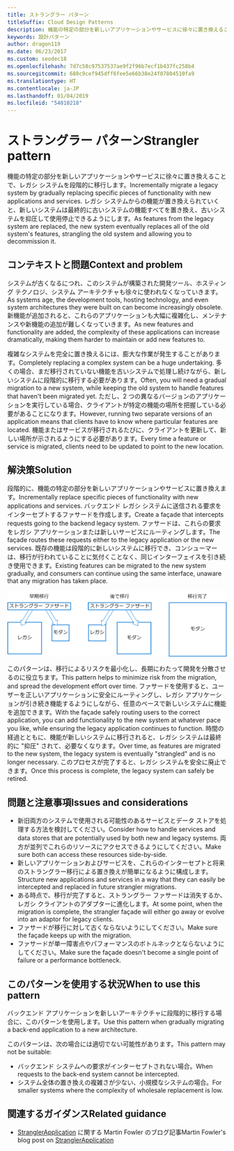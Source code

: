 ```yaml
---
title: ストラングラー パターン
titleSuffix: Cloud Design Patterns
description: 機能の特定の部分を新しいアプリケーションやサービスに徐々に置き換えることで、レガシ システムを段階的に移行します。
keywords: 設計パターン
author: dragon119
ms.date: 06/23/2017
ms.custom: seodec18
ms.openlocfilehash: 7d7c58c97537537ae9f2f96b7ecf1b437fc258b4
ms.sourcegitcommit: 680c9cef945dff6fee5e66b38e24f07804510fa9
ms.translationtype: HT
ms.contentlocale: ja-JP
ms.lasthandoff: 01/04/2019
ms.locfileid: "54010218"
---
```

# <a name="strangler-pattern"></a><span data-ttu-id="ff05b-104">ストラングラー パターン</span><span class="sxs-lookup"><span data-stu-id="ff05b-104">Strangler pattern</span></span>

<span data-ttu-id="ff05b-105">機能の特定の部分を新しいアプリケーションやサービスに徐々に置き換えることで、レガシ システムを段階的に移行します。</span><span class="sxs-lookup"><span data-stu-id="ff05b-105">Incrementally migrate a legacy system by gradually replacing specific pieces of functionality with new applications and services.</span></span> <span data-ttu-id="ff05b-106">レガシ システムからの機能が置き換えられていくと、新しいシステムは最終的に古いシステムの機能すべてを置き換え、古いシステムを抑圧して使用停止できるようにします。</span><span class="sxs-lookup"><span data-stu-id="ff05b-106">As features from the legacy system are replaced, the new system eventually replaces all of the old system's features, strangling the old system and allowing you to decommission it.</span></span>

## <a name="context-and-problem"></a><span data-ttu-id="ff05b-107">コンテキストと問題</span><span class="sxs-lookup"><span data-stu-id="ff05b-107">Context and problem</span></span>

<span data-ttu-id="ff05b-108">システムが古くなるにつれ、このシステムが構築された開発ツール、ホスティング テクノロジ、システム アーキテクチャも徐々に使われなくなっていきます。</span><span class="sxs-lookup"><span data-stu-id="ff05b-108">As systems age, the development tools, hosting technology, and even system architectures they were built on can become increasingly obsolete.</span></span> <span data-ttu-id="ff05b-109">新機能が追加されると、これらのアプリケーションも大幅に複雑化し、メンテナンスや新機能の追加が難しくなっていきます。</span><span class="sxs-lookup"><span data-stu-id="ff05b-109">As new features and functionality are added, the complexity of these applications can increase dramatically, making them harder to maintain or add new features to.</span></span>

<span data-ttu-id="ff05b-110">複雑なシステムを完全に置き換えるには、膨大な作業が発生することがあります。</span><span class="sxs-lookup"><span data-stu-id="ff05b-110">Completely replacing a complex system can be a huge undertaking.</span></span> <span data-ttu-id="ff05b-111">多くの場合、まだ移行されていない機能を古いシステムで処理し続けながら、新しいシステムに段階的に移行する必要があります。</span><span class="sxs-lookup"><span data-stu-id="ff05b-111">Often, you will need a gradual migration to a new system, while keeping the old system to handle features that haven't been migrated yet.</span></span> <span data-ttu-id="ff05b-112">ただし、2 つの異なるバージョンのアプリケーションを実行している場合、クライアントが特定の機能の場所を把握している必要があることになります。</span><span class="sxs-lookup"><span data-stu-id="ff05b-112">However, running two separate versions of an application means that clients have to know where particular features are located.</span></span> <span data-ttu-id="ff05b-113">機能またはサービスが移行されるたびに、クライアントを更新して、新しい場所が示されるようにする必要があります。</span><span class="sxs-lookup"><span data-stu-id="ff05b-113">Every time a feature or service is migrated, clients need to be updated to point to the new location.</span></span>

## <a name="solution"></a><span data-ttu-id="ff05b-114">解決策</span><span class="sxs-lookup"><span data-stu-id="ff05b-114">Solution</span></span>

<span data-ttu-id="ff05b-115">段階的に、機能の特定の部分を新しいアプリケーションやサービスに置き換えます。</span><span class="sxs-lookup"><span data-stu-id="ff05b-115">Incrementally replace specific pieces of functionality with new applications and services.</span></span> <span data-ttu-id="ff05b-116">バックエンド レガシ システムに送信される要求をインターセプトするファサードを作成します。</span><span class="sxs-lookup"><span data-stu-id="ff05b-116">Create a façade that intercepts requests going to the backend legacy system.</span></span> <span data-ttu-id="ff05b-117">ファサードは、これらの要求をレガシ アプリケーションまたは新しいサービスにルーティングします。</span><span class="sxs-lookup"><span data-stu-id="ff05b-117">The façade routes these requests either to the legacy application or the new services.</span></span> <span data-ttu-id="ff05b-118">既存の機能は段階的に新しいシステムに移行でき、コンシューマーは、移行が行われていることに気付くことなく、同じインターフェイスを引き続き使用できます。</span><span class="sxs-lookup"><span data-stu-id="ff05b-118">Existing features can be migrated to the new system gradually, and consumers can continue using the same interface, unaware that any migration has taken place.</span></span>

![ストラングラー パターンの図](./_images/strangler.png)

<span data-ttu-id="ff05b-120">このパターンは、移行によるリスクを最小化し、長期にわたって開発を分散させるのに役立ちます。</span><span class="sxs-lookup"><span data-stu-id="ff05b-120">This pattern helps to minimize risk from the migration, and spread the development effort over time.</span></span> <span data-ttu-id="ff05b-121">ファサードを使用すると、ユーザーを正しいアプリケーションに安全にルーティングし、レガシ アプリケーションが引き続き機能するようにしながら、任意のペースで新しいシステムに機能を追加できます。</span><span class="sxs-lookup"><span data-stu-id="ff05b-121">With the façade safely routing users to the correct application, you can add functionality to the new system at whatever pace you like, while ensuring the legacy application continues to function.</span></span> <span data-ttu-id="ff05b-122">時間の経過とともに、機能が新しいシステムに移行されると、レガシ システムは最終的に "抑圧" されて、必要なくなります。</span><span class="sxs-lookup"><span data-stu-id="ff05b-122">Over time, as features are migrated to the new system, the legacy system is eventually "strangled" and is no longer necessary.</span></span> <span data-ttu-id="ff05b-123">このプロセスが完了すると、レガシ システムを安全に廃止できます。</span><span class="sxs-lookup"><span data-stu-id="ff05b-123">Once this process is complete, the legacy system can safely be retired.</span></span>

## <a name="issues-and-considerations"></a><span data-ttu-id="ff05b-124">問題と注意事項</span><span class="sxs-lookup"><span data-stu-id="ff05b-124">Issues and considerations</span></span>

- <span data-ttu-id="ff05b-125">新旧両方のシステムで使用される可能性のあるサービスとデータ ストアを処理する方法を検討してください。</span><span class="sxs-lookup"><span data-stu-id="ff05b-125">Consider how to handle services and data stores that are potentially used by both new and legacy systems.</span></span> <span data-ttu-id="ff05b-126">両方が並列でこれらのリソースにアクセスできるようにしてください。</span><span class="sxs-lookup"><span data-stu-id="ff05b-126">Make sure both can access these resources side-by-side.</span></span>
- <span data-ttu-id="ff05b-127">新しいアプリケーションおよびサービスを、これらのインターセプトと将来のストラングラー移行による置き換えが簡単になるように構成します。</span><span class="sxs-lookup"><span data-stu-id="ff05b-127">Structure new applications and services in a way that they can easily be intercepted and replaced in future strangler migrations.</span></span>
- <span data-ttu-id="ff05b-128">ある時点で、移行が完了すると、ストラングラー ファサードは消失するか、レガシ クライアントのアダプターに進化します。</span><span class="sxs-lookup"><span data-stu-id="ff05b-128">At some point, when the migration is complete, the strangler façade will either go away or evolve into an adaptor for legacy clients.</span></span>
- <span data-ttu-id="ff05b-129">ファサードが移行に対して古くならないようにしてください。</span><span class="sxs-lookup"><span data-stu-id="ff05b-129">Make sure the façade keeps up with the migration.</span></span>
- <span data-ttu-id="ff05b-130">ファサードが単一障害点やパフォーマンスのボトルネックとならないようにしてください。</span><span class="sxs-lookup"><span data-stu-id="ff05b-130">Make sure the façade doesn't become a single point of failure or a performance bottleneck.</span></span>

## <a name="when-to-use-this-pattern"></a><span data-ttu-id="ff05b-131">このパターンを使用する状況</span><span class="sxs-lookup"><span data-stu-id="ff05b-131">When to use this pattern</span></span>

<span data-ttu-id="ff05b-132">バックエンド アプリケーションを新しいアーキテクチャに段階的に移行する場合に、このパターンを使用します。</span><span class="sxs-lookup"><span data-stu-id="ff05b-132">Use this pattern when gradually migrating a back-end application to a new architecture.</span></span>

<span data-ttu-id="ff05b-133">このパターンは、次の場合には適切でない可能性があります。</span><span class="sxs-lookup"><span data-stu-id="ff05b-133">This pattern may not be suitable:</span></span>

- <span data-ttu-id="ff05b-134">バックエンド システムへの要求がインターセプトされない場合。</span><span class="sxs-lookup"><span data-stu-id="ff05b-134">When requests to the back-end system cannot be intercepted.</span></span>
- <span data-ttu-id="ff05b-135">システム全体の置き換えの複雑さが少ない、小規模なシステムの場合。</span><span class="sxs-lookup"><span data-stu-id="ff05b-135">For smaller systems where the complexity of wholesale replacement is low.</span></span>

## <a name="related-guidance"></a><span data-ttu-id="ff05b-136">関連するガイダンス</span><span class="sxs-lookup"><span data-stu-id="ff05b-136">Related guidance</span></span>

- <span data-ttu-id="ff05b-137">[StranglerApplication](https://www.martinfowler.com/bliki/StranglerApplication.html) に関する Martin Fowler のブログ記事</span><span class="sxs-lookup"><span data-stu-id="ff05b-137">Martin Fowler's blog post on [StranglerApplication](https://www.martinfowler.com/bliki/StranglerApplication.html)</span></span>
